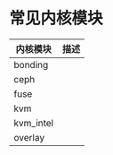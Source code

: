 # 常见内核模块

| 内核模块  | 描述 |
| --------- | ---- |
| bonding   |      |
| ceph      |      |
| fuse      |      |
| kvm       |      |
| kvm_intel |      |
| overlay   |      |